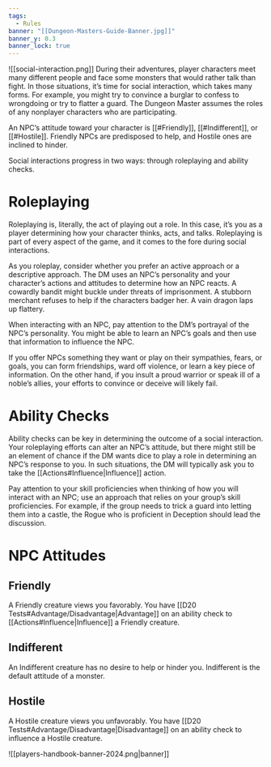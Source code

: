 ```yaml
---
tags:
  - Rules
banner: "[[Dungeon-Masters-Guide-Banner.jpg]]"
banner_y: 0.3
banner_lock: true
---
```

![[social-interaction.png]]
During their adventures, player characters meet many different people and face some monsters that would rather talk than fight. In those situations, it’s time for social interaction, which takes many forms. For example, you might try to convince a burglar to confess to wrongdoing or try to flatter a guard. The Dungeon Master assumes the roles of any nonplayer characters who are participating.

An NPC’s attitude toward your character is [[#Friendly]], [[#Indifferent]], or [[#Hostile]]. Friendly NPCs are predisposed to help, and Hostile ones are inclined to hinder.

Social interactions progress in two ways: through roleplaying and ability checks.

# Roleplaying

Roleplaying is, literally, the act of playing out a role. In this case, it’s you as a player determining how your character thinks, acts, and talks. Roleplaying is part of every aspect of the game, and it comes to the fore during social interactions.

As you roleplay, consider whether you prefer an active approach or a descriptive approach. The DM uses an NPC’s personality and your character’s actions and attitudes to determine how an NPC reacts. A cowardly bandit might buckle under threats of imprisonment. A stubborn merchant refuses to help if the characters badger her. A vain dragon laps up flattery.

When interacting with an NPC, pay attention to the DM’s portrayal of the NPC’s personality. You might be able to learn an NPC’s goals and then use that information to influence the NPC.

If you offer NPCs something they want or play on their sympathies, fears, or goals, you can form friendships, ward off violence, or learn a key piece of information. On the other hand, if you insult a proud warrior or speak ill of a noble’s allies, your efforts to convince or deceive will likely fail.

# Ability Checks

Ability checks can be key in determining the outcome of a social interaction. Your roleplaying efforts can alter an NPC’s attitude, but there might still be an element of chance if the DM wants dice to play a role in determining an NPC’s response to you. In such situations, the DM will typically ask you to take the [[Actions#Influence|Influence]] action.

Pay attention to your skill proficiencies when thinking of how you will interact with an NPC; use an approach that relies on your group’s skill proficiencies. For example, if the group needs to trick a guard into letting them into a castle, the Rogue who is proficient in Deception
should lead the discussion.

# NPC Attitudes
## Friendly
A Friendly creature views you favorably. You have [[D20 Tests#Advantage/Disadvantage|Advantage]] on an ability check to [[Actions#Influence|Influence]] a Friendly creature.
## Indifferent
An Indifferent creature has no desire to help or hinder you. Indifferent is the default attitude of a monster. 
## Hostile
A Hostile creature views you unfavorably. You have [[D20 Tests#Advantage/Disadvantage|Disadvantage]] on an ability check to influence a Hostile creature.

![[players-handbook-banner-2024.png|banner]]